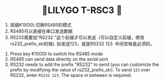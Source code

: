 <h1 align = "center">🌟LILYGO T-RSC3 🌟</h1>

1. 按键K1(IO0),切换RS485的模式
2. RS485可以直接在串口发送数据
3. RS232需要加"RS232 "这个前缀才可以发送（可以自定义前缀，修改rs232_prefix_str的值). 如发送123，就是RS232 123. 中间空格是必须的。

<!-- html tags force numbering to restart -->

1. Press key K1(IO0) to switch the RS485 mode
2. RS485 can send data directly on the serial port
3. RS232 needs to add the prefix "RS232" to send (you can customize the prefix by modifying the value of rs232_prefix_str). To send `123` over RS232, enter `RS232 123`. The space in between is required.




